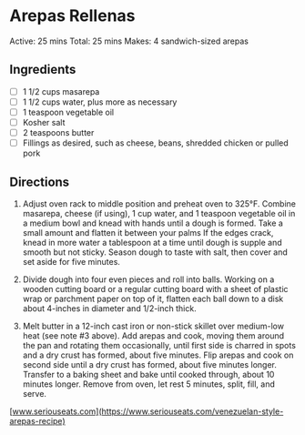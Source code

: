 # Arepas Rellenas

Active: 25 mins
Total: 25 mins
Makes: 4 sandwich-sized arepas

## Ingredients

- [ ] 1 1/2 cups masarepa
- [ ] 1 1/2 cups water, plus more as necessary
- [ ] 1 teaspoon vegetable oil
- [ ] Kosher salt
- [ ] 2 teaspoons butter
- [ ] Fillings as desired, such as cheese, beans, shredded chicken or pulled pork

## Directions

1. Adjust oven rack to middle position and preheat oven to 325°F. Combine masarepa, cheese (if using), 1 cup water, and 1 teaspoon vegetable oil in a medium bowl and knead with hands until a dough is formed. Take a small amount and flatten it between your palms If the edges crack, knead in more water a tablespoon at a time until dough is supple and smooth but not sticky. Season dough to taste with salt, then cover and set aside for five minutes.

2. Divide dough into four even pieces and roll into balls. Working on a wooden cutting board or a regular cutting board with a sheet of plastic wrap or parchment paper on top of it, flatten each ball down to a disk about 4-inches in diameter and 1/2-inch thick.

3. Melt butter in a 12-inch cast iron or non-stick skillet over medium-low heat (see note #3 above). Add arepas and cook, moving them around the pan and rotating them occasionally, until first side is charred in spots and a dry crust has formed, about five minutes. Flip arepas and cook on second side until a dry crust has formed, about five minutes longer. Transfer to a baking sheet and bake until cooked through, about 10 minutes longer. Remove from oven, let rest 5 minutes, split, fill, and serve.

[www.seriouseats.com](https://www.seriouseats.com/venezuelan-style-arepas-recipe)
